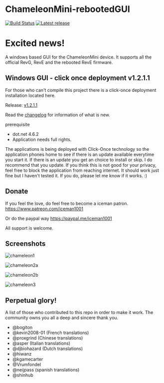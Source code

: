 # ChameleonMini-rebootedGUI
[![Build Status](https://travis-ci.org/iceman1001/ChameleonMini-rebootedGUI.svg?branch=master)](https://travis-ci.org/iceman1001/ChameleonMini-rebootedGUI)
[![Latest release](https://img.shields.io/github/release/iceman1001/ChameleonMini-rebootedGUI.svg)](https://github.com/iceman1001/ChameleonMini-rebootedGUI/releases/latest)

# Excited news!
A windows based GUI for the ChameleonMini device. It supports all the official RevG, RevE and the rebooted RevE firmware.

## Windows GUI - click once deployment  v1.2.1.1
For those who can't compile this project there is a click-once deployment installation located here.

Release: [v1.2.1.1](http://www.icesql.se/download/ChameleonMiniGUI/publish.htm)

Read the [changelog](https://github.com/iceman1001/ChameleonMini-rebootedGUI/blob/master/CHANGELOG.md) for information of what is new. 

prerequisite
* dot.net 4.6.2
* Application needs full rights.

The applications is being deployed with Click-Once technology so the application phones home to see if there is an update available everytime you start it.  If there is an update you get an choice to install or skip.  I do recommend that you update. If you think this is not good for your privacy,  feel free to block the application from reaching internet.  It should work just fine but I haven't tested it. If you do, please let me know if it works.  :)

## Donate
If you feel the love,  do feel free to become a iceman patron.
https://www.patreon.com/iceman1001 

Or do the paypal way
https://paypal.me/iceman1001

All support is welcome.


## Screenshots
![chameleon1](https://user-images.githubusercontent.com/34060135/37828799-90af7bba-2e94-11e8-98d2-d832ddfd720d.jpg)

![chameleon2a](https://user-images.githubusercontent.com/34060135/37828802-9261fd02-2e94-11e8-8e30-b4b075d51043.jpg)

![chameleon2b](https://user-images.githubusercontent.com/34060135/37828804-942a1a3e-2e94-11e8-895c-339078081a95.jpg)

![chameleon3](https://user-images.githubusercontent.com/34060135/37828807-95be31e6-2e94-11e8-8bcd-e8a35ecd1cde.jpg)


## Perpetual glory!

A list of those who contributed to this repo in order to make it work. The community owns you all a deep and sincere thank you.
- @bogiton 
- @kevin2008-01 (French translations)
- @proxgrind (Chinese translations)
- @asper (Italian translations)
- @djbiohazard (Dutch translations)
- @hiwanz
- @kgamecarter
- @Vrumfondel
- @neijpass (spanish translations)
- @shinhub
